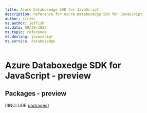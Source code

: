 ```yaml
---
title: Azure Databoxedge SDK for JavaScript
description: Reference for Azure Databoxedge SDK for JavaScript
author: xirzec
ms.author: jeffish
ms.data: 09/29/2023
ms.topic: reference
ms.devlang: javascript
ms.service: databoxedge
---
```

# Azure Databoxedge SDK for JavaScript - preview
## Packages - preview
[!INCLUDE [packages](databoxedge-index.md)]
